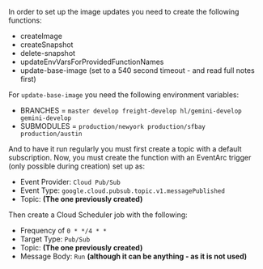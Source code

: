 In order to set up the image updates you need to create the following functions:

* createImage
* createSnapshot
* delete-snapshot
* updateEnvVarsForProvidedFunctionNames
* update-base-image (set to a 540 second timeout - and read full notes first)

For `update-base-image` you need the following environment variables:

* BRANCHES = `master develop freight-develop hl/gemini-develop gemini-develop`
* SUBMODULES = `production/newyork production/sfbay production/austin`

And to have it run regularly you must first create a topic with a default subscription. Now, you must create the function with an EventArc trigger (only possible during creation) set up as:
 
* Event Provider: `Cloud Pub/Sub`
* Event Type: `google.cloud.pubsub.topic.v1.messagePublished`
* Topic: **(The one previously created)**

Then create a Cloud Scheduler job with the following:

* Frequency of `0 * */4 * *`
* Target Type: `Pub/Sub`
* Topic: **(The one previously created)**
* Message Body: `Run` **(although it can be anything - as it is not used)**
